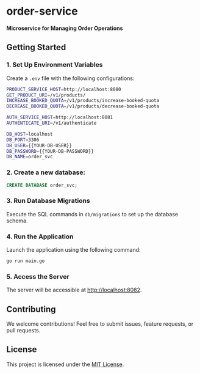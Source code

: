 # order-service

**Microservice for Managing Order Operations**

## Getting Started

### 1. Set Up Environment Variables

Create a `.env` file with the following configurations:

```bash
PRODUCT_SERVICE_HOST=http://localhost:8080
GET_PRODUCT_URI=/v1/products/
INCREASE_BOOKED_QUOTA=/v1/products/increase-booked-quota
DECREASE_BOOKED_QUOTA=/v1/products/decrease-booked-quota

AUTH_SERVICE_HOST=http://localhost:8081
AUTHENTICATE_URI=/v1/authenticate

DB_HOST=localhost
DB_PORT=3306
DB_USER={{YOUR-DB-USER}}
DB_PASSWORD={{YOUR-DB-PASSWORD}}
DB_NAME=order_svc
```

### 2. Create a new database:

```sql
CREATE DATABASE order_svc;
```

### 3. Run Database Migrations

Execute the SQL commands in `db/migrations` to set up the database schema.

### 4. Run the Application

Launch the application using the following command:

```bash
go run main.go
```

### 5. Access the Server

The server will be accessible at [http://localhost:8082](http://localhost:8082).

## Contributing

We welcome contributions! Feel free to submit issues, feature requests, or pull requests.

## License

This project is licensed under the [MIT License](LICENSE).

